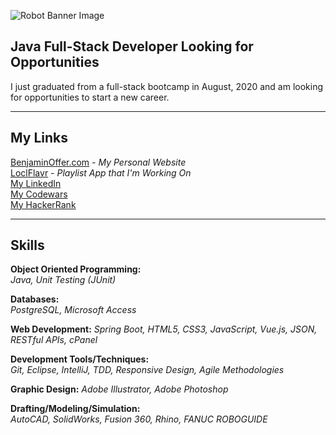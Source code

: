 ![Robot Banner Image](https://benjaminoffer.com/img/RobotBanner.jpg)
## Java Full-Stack Developer Looking for Opportunities  
I just graduated from a full-stack bootcamp in August, 2020 and am looking for opportunities to start a new career.

---
## My Links
[BenjaminOffer.com](https://benjaminoffer.com/) *\- My Personal Website*   
[LoclFlavr](http://loclflavr.com/) *\- Playlist App that I'm Working On*  
[My LinkedIn](https://www.linkedin.com/in/benoffer/)  
[My Codewars](https://www.codewars.com/users/benoffer)  
[My HackerRank](https://www.hackerrank.com/ben_offer)

---
## Skills
**Object Oriented Programming:**	
*Java, Unit Testing (JUnit)*  

**Databases:**	
*PostgreSQL, Microsoft Access*  

**Web Development:** 
*Spring Boot, HTML5, CSS3, JavaScript, Vue.js, JSON, RESTful APIs, cPanel*

**Development Tools/Techniques:**	
*Git, Eclipse, IntelliJ, TDD, Responsive Design, Agile Methodologies* 

**Graphic Design:**	
*Adobe Illustrator, Adobe Photoshop*  

**Drafting/Modeling/Simulation:**	
*AutoCAD, SolidWorks, Fusion 360, Rhino, FANUC ROBOGUIDE*  


